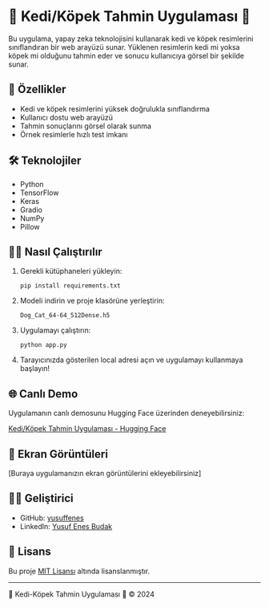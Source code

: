 # 🐾 Kedi/Köpek Tahmin Uygulaması 🐾

Bu uygulama, yapay zeka teknolojisini kullanarak kedi ve köpek resimlerini sınıflandıran bir web arayüzü sunar. Yüklenen resimlerin kedi mi yoksa köpek mi olduğunu tahmin eder ve sonucu kullanıcıya görsel bir şekilde sunar.

## 🚀 Özellikler

- Kedi ve köpek resimlerini yüksek doğrulukla sınıflandırma
- Kullanıcı dostu web arayüzü
- Tahmin sonuçlarını görsel olarak sunma
- Örnek resimlerle hızlı test imkanı

## 🛠️ Teknolojiler

- Python
- TensorFlow
- Keras
- Gradio
- NumPy
- Pillow

## 🏃‍♂️ Nasıl Çalıştırılır

1. Gerekli kütüphaneleri yükleyin:
   ```
   pip install requirements.txt
   ```

2. Modeli indirin ve proje klasörüne yerleştirin:
   ```
   Dog_Cat_64-64_512Dense.h5
   ```

3. Uygulamayı çalıştırın:
   ```
   python app.py
   ```

4. Tarayıcınızda gösterilen local adresi açın ve uygulamayı kullanmaya başlayın!

## 🌐 Canlı Demo

Uygulamanın canlı demosunu Hugging Face üzerinden deneyebilirsiniz:

[Kedi/Köpek Tahmin Uygulaması - Hugging Face](https://huggingface.co/spaces/YourUsername/CatDogPrediction)

## 📸 Ekran Görüntüleri

[Buraya uygulamanızın ekran görüntülerini ekleyebilirsiniz]

## 👨‍💻 Geliştirici

- GitHub: [yusuffenes](https://github.com/yusuffenes)
- LinkedIn: [Yusuf Enes Budak](https://www.linkedin.com/in/yusufenesbudak)

## 📄 Lisans

Bu proje [MIT Lisansı](LICENSE) altında lisanslanmıştır.

---

🐾 Kedi-Köpek Tahmin Uygulaması 🐾 © 2024
